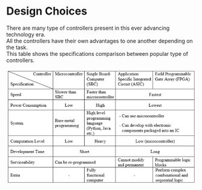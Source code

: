 
# Design Choices

There are many type of controllers present in this ever advancing technology era.  
All the controllers have their own advantages to one another depending on the task.  
This table shows the specifications comparison between popular type of controllers.


![Comparison between controllers](./ControllerComparisonTable.png)
